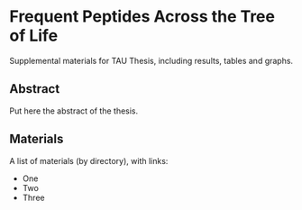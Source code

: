 # Frequent Peptides Across the Tree of Life
Supplemental materials for TAU Thesis, including results, tables and graphs.

## Abstract
Put here the abstract of the thesis.

## Materials
A list of materials (by directory), with links:

- One
- Two
- Three
